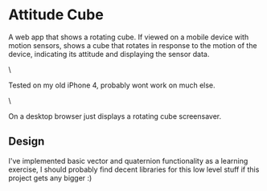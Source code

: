 Attitude Cube
===
A web app that shows a rotating cube. If viewed on a mobile device with motion sensors, shows a cube that rotates in response to the motion of the device, indicating its attitude and displaying the sensor data.

\\

Tested on my old iPhone 4, probably wont work on much else.

\\

On a desktop browser just displays a rotating cube screensaver.

Design
---
I've implemented basic vector and quaternion functionality as a learning exercise, I should probably find decent libraries for this low level stuff if this project gets any bigger :)
